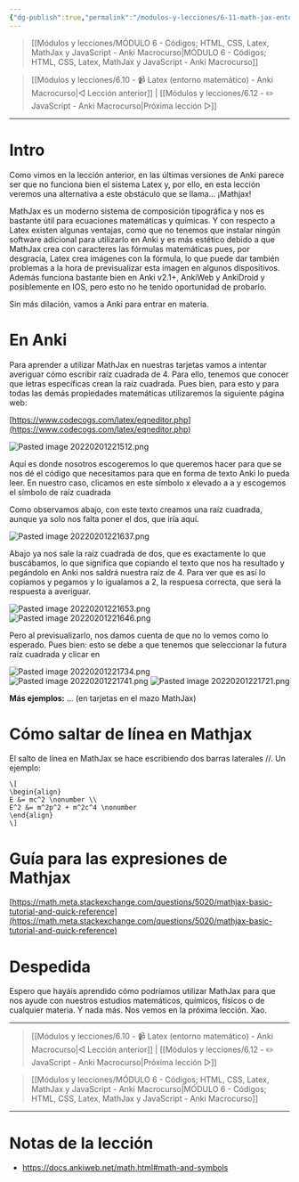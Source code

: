 ```yaml
---
{"dg-publish":true,"permalink":"/modulos-y-lecciones/6-11-math-jax-entorno-matematico-anki-macrocurso/","noteIcon":"","updated":"2024-05-15T22:20:32.622+02:00"}
---
```



> [[Módulos y lecciones/MÓDULO 6 - Códigos; HTML, CSS, Latex, MathJax y JavaScript - Anki Macrocurso\|MÓDULO 6 - Códigos; HTML, CSS, Latex, MathJax y JavaScript - Anki Macrocurso]]

> [[Módulos y lecciones/6.10 - 📹 Latex (entorno matemático) - Anki Macrocurso\|◁ Lección anterior]] | [[Módulos y lecciones/6.12 - ✏️ JavaScript - Anki Macrocurso\|Próxima lección ▷]]

---

# Intro

Como vimos en la lección anterior, en las últimas versiones de Anki parece ser que no funciona bien el sistema Latex y, por ello, en esta lección veremos una alternativa a este obstáculo que se llama… ¡Mathjax!

MathJax es un moderno sistema de composición tipográfica y nos es bastante útil para ecuaciones matemáticas y químicas. Y con respecto a Latex existen algunas ventajas, como que no tenemos que instalar ningún software adicional para utilizarlo en Anki y es más estético debido a que MathJax crea con caracteres las fórmulas matemáticas pues, por desgracia, Latex crea imágenes con la fórmula, lo que puede dar también problemas a la hora de previsualizar esta imagen en algunos dispositivos. Además funciona bastante bien en Anki v2.1+, AnkiWeb y AnkiDroid y posiblemente en IOS, pero esto no he tenido oportunidad de probarlo.

Sin más dilación, vamos a Anki para entrar en materia.

# En Anki

Para aprender a utilizar MathJax en nuestras tarjetas vamos a intentar averiguar cómo escribir raíz cuadrada de 4. Para ello, tenemos que conocer que letras específicas crean la raíz cuadrada. Pues bien, para esto y para todas las demás propiedades matemáticas utilizaremos la siguiente página web:

[https://www.codecogs.com/latex/eqneditor.php](https://www.codecogs.com/latex/eqneditor.php)

![Pasted image 20220201221512.png](/img/user/ANEXOS/Pasted%20image%2020220201221512.png)

Aquí es donde nosotros escogeremos lo que queremos hacer para que se nos dé el código que necesitamos para que en forma de texto Anki lo pueda leer. En nuestro caso, clicamos en este símbolo x elevado a a y escogemos el símbolo de raíz cuadrada

Como observamos abajo, con este texto creamos una raíz cuadrada, aunque ya solo nos falta poner el dos, que iría aquí.

![Pasted image 20220201221637.png](/img/user/ANEXOS/Pasted%20image%2020220201221637.png)

Abajo ya nos sale la raíz cuadrada de dos, que es exactamente lo que buscábamos, lo que significa que copiando el texto que nos ha resultado y pegándolo en Anki nos saldrá nuestra raíz de 4. Para ver que es así lo copiamos y pegamos y lo igualamos a 2, la respuesa correcta, que será la respuesta a averiguar.

![Pasted image 20220201221653.png](/img/user/ANEXOS/Pasted%20image%2020220201221653.png) ![Pasted image 20220201221646.png](/img/user/ANEXOS/Pasted%20image%2020220201221646.png)

Pero al previsualizarlo, nos damos cuenta de que no lo vemos como lo esperado. Pues bien: esto se debe a que tenemos que seleccionar la futura raíz cuadrada y clicar en

![Pasted image 20220201221734.png](/img/user/ANEXOS/Pasted%20image%2020220201221734.png) ![Pasted image 20220201221741.png](/img/user/ANEXOS/Pasted%20image%2020220201221741.png) ![Pasted image 20220201221721.png](/img/user/ANEXOS/Pasted%20image%2020220201221721.png)       

**Más ejemplos:** … (en tarjetas en el mazo MathJax)

# Cómo saltar de línea en Mathjax

El salto de línea en MathJax se hace escribiendo dos barras laterales //. Un ejemplo:

````
\[
\begin{align}
E &= mc^2 \nonumber \\
E^2 &= m^2p^2 + m^2c^4 \nonumber
\end{align}
\]
````

# Guía para las expresiones de Mathjax

[https://math.meta.stackexchange.com/questions/5020/mathjax-basic-tutorial-and-quick-reference](https://math.meta.stackexchange.com/questions/5020/mathjax-basic-tutorial-and-quick-reference)

# Despedida

Espero que hayáis aprendido cómo podríamos utilizar MathJax para que nos ayude con nuestros estudios matemáticos, químicos, físicos o de cualquier materia. Y nada más. Nos vemos en la próxima lección. Xao.



---

> [[Módulos y lecciones/6.10 - 📹 Latex (entorno matemático) - Anki Macrocurso\|◁ Lección anterior]] | [[Módulos y lecciones/6.12 - ✏️ JavaScript - Anki Macrocurso\|Próxima lección ▷]]

> [[Módulos y lecciones/MÓDULO 6 - Códigos; HTML, CSS, Latex, MathJax y JavaScript - Anki Macrocurso\|MÓDULO 6 - Códigos; HTML, CSS, Latex, MathJax y JavaScript - Anki Macrocurso]]

---

# Notas de la lección
- https://docs.ankiweb.net/math.html#math-and-symbols